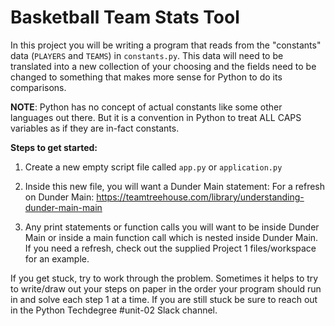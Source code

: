 # Basketball Team Stats Tool
In this project you will be writing a program that reads from the "constants" data (`PLAYERS` and `TEAMS`) in `constants.py`. This data will need to be translated into a new collection of your choosing and the fields need to be changed to something that makes more sense for Python to do its comparisons.


**NOTE**: Python has no concept of actual constants like some other languages out there. But it is a convention in Python to treat ALL CAPS variables as if they are in-fact constants.


**Steps to get started:**

1. Create a new empty script file called `app.py` or `application.py`

2. Inside this new file, you will want a Dunder Main statement:
For a refresh on Dunder Main:
https://teamtreehouse.com/library/understanding-dunder-main-main

3. Any print statements or function calls you will want to be inside Dunder Main or inside a main function call which is nested inside Dunder Main.
If you need a refresh, check out the supplied Project 1 files/workspace for an example.



If you get stuck, try to work through the problem. Sometimes it helps to try to write/draw out your steps on paper in the order your program should run in and solve each step 1 at a time. If you are still stuck be sure to reach out in the Python Techdegree #unit-02 Slack channel.

